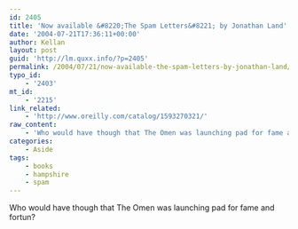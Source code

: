 ```yaml
---
id: 2405
title: 'Now available &#8220;The Spam Letters&#8221; by Jonathan Land'
date: '2004-07-21T17:36:11+00:00'
author: Kellan
layout: post
guid: 'http://lm.quxx.info/?p=2405'
permalink: /2004/07/21/now-available-the-spam-letters-by-jonathan-land/
typo_id:
    - '2403'
mt_id:
    - '2215'
link_related:
    - 'http://www.oreilly.com/catalog/1593270321/'
raw_content:
    - 'Who would have though that The Omen was launching pad for fame and fortun?'
categories:
    - Aside
tags:
    - books
    - hampshire
    - spam
---
```


Who would have though that The Omen was launching pad for fame and fortun?